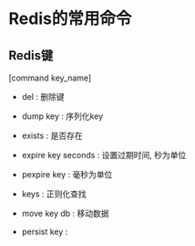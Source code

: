# Redis的常用命令

## Redis键

[command key_name]

- del : 删除键

- dump key : 序列化key

- exists : 是否存在

- expire key seconds : 设置过期时间, 秒为单位

- pexpire key : 毫秒为单位

- keys : 正则化查找

- move key db : 移动数据

- persist key : 